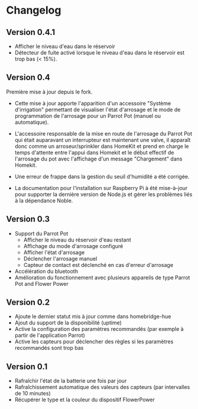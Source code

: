 # Changelog

## Version 0.4.1

* Afficher le niveau d'eau dans le réservoir
* Détecteur de fuite activé lorsque le niveau d'eau dans le réservoir est trop bas (< 15%).

## Version 0.4

Première mise à jour depuis le fork.

* Cette mise à jour apporte l'apparition d'un accessoire "Système d'irrigation" permettant de visualiser l'état d'arrosage et le mode de programmation de l'arrosage pour un Parrot Pot (manuel ou automatique).

* L'accessoire responsable de la mise en route de l'arrosage du Parrot Pot qui était auparavant un interrupteur est maintenant une valve, il apparaît donc comme un arroseur/sprinkler dans HomeKit et prend en charge le temps d'attente entre l'appui dans Homekit et le début effectif de l'arrosage du pot avec l'affichage d'un message "Chargement" dans Homekit.

* Une erreur de frappe dans la gestion du seuil d'humidité a été corrigée. 

* La documentation pour l'installation sur Raspberry Pi à été mise-à-jour pour supporter la dernière version de Node.js et gérer les problèmes liés à la dépendance Noble.

## Version 0.3

* Support du Parrot Pot
  * Afficher le niveau du réservoir d'eau restant
  * Affichage du mode d'arrosage configuré
  * Afficher l'état d'arrosage
  * Déclencher l'arrosage manuel
  * Capteur de contact est déclenché en cas d'erreur d'arrosage
* Accélération du bluetooth
* Amélioration du fonctionnement avec plusieurs appareils de type Parrot Pot and Flower Power

## Version 0.2

* Ajoute le dernier statut mis à jour comme dans homebridge-hue
* Ajout du support de la disponibilité (uptime)
* Active la configuration des paramètres recommandés (par exemple à partir de l'application Parrot)
* Active les capteurs pour déclencher des règles si les paramètres recommandés sont trop bas

## Version 0.1

* Rafraîchir l'état de la batterie une fois par jour
* Rafraîchissement automatique des valeurs des capteurs (par intervalles de 10 minutes)
* Récupérer le type et la couleur du dispositif FlowerPower
